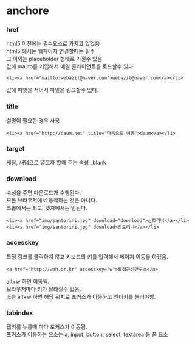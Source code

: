 # anchore



### href
html5 이전에는 필수요소로 가지고 있었음  
html5 에서는 웹페이지 연결할때는 필수  
그 이외는 placeholder 형태로 가질수 있음  
값에 mailto를 기입해서 메일 클라이언트를 로드할수 있다.  
```
<li><a href="mailto:webazit@naver.com">webazit@naver.com</a></li>
```
값에 파일을 적어서 파일을 링크할수 있다.  


### title
설명이 필요한 경우 사용  
```
<li><a href="http://daum.net" title="다음으로 이동">daum</a></li>
```

### target
새창, 새탭으로 열고자 할때 주는 속성
_blank

### download 
속성을 주면 다운로드가 수행된다.  
모든 브라우저에서 동작하는 것은 아니다.  
크롬에서는 되고, 엣지에서는 안된다.  
```
<li><a href="img/santorini.jpg" download="download">산토리니</a></li>
<li><a href="img/santorini.jpg" download>산토리니</a></li>
```

### accesskey
특정 링크를 클릭하지 않고 키보드의 키를 입력해서 페이지 이동을 하겠음.
```
<a href="http://wah.or.kr" accesskey="w">웹접근성연구소</a>
```
alt+w 하면 이동됨.  
브라우저마다 키가 달라질수 있음.  
IE는 alt+w 하면 해당 위치로 포커스가 이동하고 엔터키를 눌러야함.  

### tabindex
탭키를 누를때 마다 포커스가 이동됨.  
포커스가 이동하는 요소는 a, input, button, select, textarea 등 폼 요소